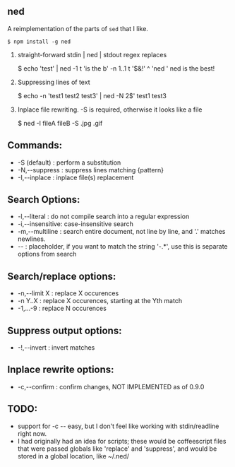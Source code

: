  ned
-----

A reimplementation of the parts of `sed` that I like.

`$ npm install -g ned`

1. straight-forward stdin | ned | stdout regex replaces

    $ echo 'test' | ned -1 t 'is the b' -n 1..1 t '$&!' ^ 'ned '
    ned is the best!

2. Suppressing lines of text

    $ echo -n 'test1
    test2
    test3' | ned -N 2\$'
    test1
    test3

3. Inplace file rewriting. -S is required, otherwise it looks like a file

    $ ned -I fileA fileB -S .jpg .gif

## Commands:

*  -S (default)  : perform a substitution
*  -N,--suppress : suppress lines matching {pattern}
*  -I,--inplace  : inplace file(s) replacement

## Search Options:

*  -l,--literal    : do not compile search into a regular expression
*  -i,--insensitive: case-insensitive search
*  -m,--multiline  : search entire document, not line by line, and '.' matches newlines.
*  --              : placeholder, if you want to match the string '-.*', use this is separate options from search

## Search/replace options:

*  -n,--limit X    : replace X occurences
*  -n Y..X         : replace X occurences, starting at the Yth match
*  -1,...-9        : replace N occurences

## Suppress output options:

*  -!,--invert     : invert matches

## Inplace rewrite options:

*  -c,--confirm    : confirm changes, NOT IMPLEMENTED as of 0.9.0

## TODO:

* support for -c -- easy, but I don't feel like working with stdin/readline right now.
* I had originally had an idea for scripts; these would be coffeescript files that were passed globals like 'replace' and 'suppress', and would be stored in a global location, like ~/.ned/